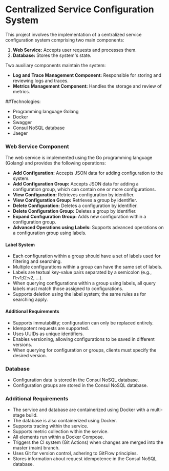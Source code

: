 # Centralized Service Configuration System
This project involves the implementation of a centralized service configuration system comprising two main components:

1. **Web Service:** Accepts user requests and processes them.
2. **Database:** Stores the system's state.

Two auxiliary components maintain the system:

- **Log and Trace Management Component:** Responsible for storing and reviewing logs and traces.
- **Metrics Management Component:** Handles the storage and review of metrics.

##Technologies: 
- Programming language Golang
- Docker
- Swagger
- Consul NoSQL database
- Jaeger

### Web Service Component

The web service is implemented using the Go programming language (Golang) and provides the following operations:

- **Add Configuration:** Accepts JSON data for adding configuration to the system.
- **Add Configuration Group:** Accepts JSON data for adding a configuration group, which can contain one or more configurations.
- **View Configuration:** Retrieves configuration by identifier.
- **View Configuration Group:** Retrieves a group by identifier.
- **Delete Configuration:** Deletes a configuration by identifier.
- **Delete Configuration Group:** Deletes a group by identifier.
- **Expand Configuration Group:** Adds new configuration within a configuration group.
- **Advanced Operations using Labels:** Supports advanced operations on a configuration group using labels.

#### Label System

- Each configuration within a group should have a set of labels used for filtering and searching.
- Multiple configurations within a group can have the same set of labels.
- Labels are textual key-value pairs separated by a semicolon (e.g., l1:v1;l2:v2, ...).
- When querying configurations within a group using labels, all query labels must match those assigned to configurations.
- Supports deletion using the label system; the same rules as for searching apply.

#### Additional Requirements

- Supports immutability; configuration can only be replaced entirely.
- Idempotent requests are supported.
- Uses UUIDs as unique identifiers.
- Enables versioning, allowing configurations to be saved in different versions.
- When querying for configuration or groups, clients must specify the desired version.

### Database

- Configuration data is stored in the Consul NoSQL database.
- Configuration groups are stored in the Consul NoSQL database.

### Additional Requirements

- The service and database are containerized using Docker with a multi-stage build.
- The database is also containerized using Docker.
- Supports tracing within the service.
- Supports metric collection within the service.
- All elements run within a Docker Compose.
- Triggers the CI system (Git Actions) when changes are merged into the master (main) branch.
- Uses Git for version control, adhering to GitFlow principles.
- Stores information about request idempotence in the Consul NoSQL database.
